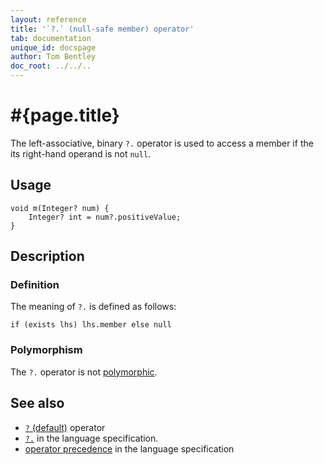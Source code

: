 ```yaml
---
layout: reference
title: '`?.` (null-safe member) operator'
tab: documentation
unique_id: docspage
author: Tom Bentley
doc_root: ../../..
---
```


# #{page.title}

The left-associative, binary `?.` operator is used to access a member if
the its right-hand operand is not `null`.

## Usage 

    void m(Integer? num) {
        Integer? int = num?.positiveValue;
    }

## Description

### Definition

The meaning of `?.` is defined as follows:

<!-- check:none -->
    if (exists lhs) lhs.member else null	

### Polymorphism

The `?.` operator is not [polymorphic](#{page.doc_root}/reference/operator/operator-polymorphism). 

## See also

* [`?` (default)](../default) operator
* [`?.`](#{page.doc_root}/#{site.urls.spec_relative}#nullvalues) in the language specification.
* [operator precedence](#{page.doc_root}/#{site.urls.spec_relative}#operatorprecedence) in the 
  language specification
